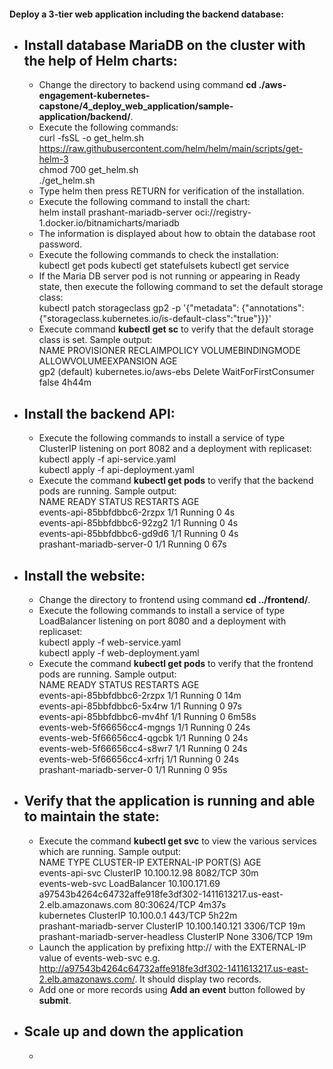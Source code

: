 #### Deploy a 3-tier web application including the backend database:
- ## Install database MariaDB on the cluster with the help of Helm charts:
  - Change the directory to backend using command **cd ./aws-engagement-kubernetes-capstone/4_deploy_web_application/sample-application/backend/**.
  - Execute the following commands:<br>
    curl -fsSL -o get_helm.sh https://raw.githubusercontent.com/helm/helm/main/scripts/get-helm-3<br>
    chmod 700 get_helm.sh<br>
    ./get_helm.sh
  - Type helm then press RETURN for verification of the installation.    
  - Execute the following command to install the chart:<br>
    helm install prashant-mariadb-server oci://registry-1.docker.io/bitnamicharts/mariadb
  - The information is displayed about how to obtain the database root password.
  - Execute the following commands to check the installation:<br>
    kubectl get pods
    kubectl get statefulsets
    kubectl get service
  - If the Maria DB server pod is not running or appearing in Ready state, then execute the following command to set the default storage class:<br>
    kubectl patch storageclass gp2 -p '{"metadata": {"annotations":{"storageclass.kubernetes.io/is-default-class":"true"}}}'
  - Execute command **kubectl get sc** to verify that the default storage class is set. Sample output:<br>
    NAME            PROVISIONER             RECLAIMPOLICY   VOLUMEBINDINGMODE      ALLOWVOLUMEEXPANSION   AGE<br>
    gp2 (default)   kubernetes.io/aws-ebs   Delete          WaitForFirstConsumer   false                  4h44m
- ## Install the backend API:
  - Execute the following commands to install a service of type ClusterIP listening on port 8082 and a deployment with replicaset:<br>
    kubectl apply -f api-service.yaml<br>
    kubectl apply -f api-deployment.yaml
  - Execute the command **kubectl get pods** to verify that the backend pods are running. Sample output:<br>
    NAME                          READY   STATUS    RESTARTS   AGE<br>
    events-api-85bbfdbbc6-2rzpx   1/1     Running   0          4s<br>
    events-api-85bbfdbbc6-92zg2   1/1     Running   0          4s<br>
    events-api-85bbfdbbc6-gd9d6   1/1     Running   0          4s<br>
    prashant-mariadb-server-0     1/1     Running   0          67s
- ## Install the website:
  - Change the directory to frontend using command **cd ../frontend/**.
  - Execute the following commands to install a service of type LoadBalancer listening on port 8080 and a deployment with replicaset:<br>
    kubectl apply -f web-service.yaml<br>
    kubectl apply -f web-deployment.yaml
  - Execute the command **kubectl get pods** to verify that the frontend pods are running. Sample output:<br>
    NAME                          READY   STATUS    RESTARTS   AGE<br>
    events-api-85bbfdbbc6-2rzpx   1/1     Running   0          14m<br>
    events-api-85bbfdbbc6-5x4rw   1/1     Running   0          97s<br>
    events-api-85bbfdbbc6-mv4hf   1/1     Running   0          6m58s<br>
    events-web-5f66656cc4-mgngs   1/1     Running   0          24s<br>
    events-web-5f66656cc4-qgcbk   1/1     Running   0          24s<br>
    events-web-5f66656cc4-s8wr7   1/1     Running   0          24s<br>
    events-web-5f66656cc4-xrfrj   1/1     Running   0          24s<br>
    prashant-mariadb-server-0     1/1     Running   0          95s<br>
- ## Verify that the application is running and able to maintain the state:
  - Execute the command **kubectl get svc** to view the various services which are running. Sample output:<br>
    NAME                               TYPE           CLUSTER-IP       EXTERNAL-IP                                                               PORT(S)        AGE<br>
    events-api-svc                     ClusterIP      10.100.12.98     <none>                                                                    8082/TCP       30m<br>
    events-web-svc                     LoadBalancer   10.100.171.69    a97543b4264c64732affe918fe3df302-1411613217.us-east-2.elb.amazonaws.com   80:30624/TCP   4m37s<br>
    kubernetes                         ClusterIP      10.100.0.1       <none>                                                                    443/TCP        5h22m<br>
    prashant-mariadb-server            ClusterIP      10.100.140.121   <none>                                                                    3306/TCP       19m<br>
    prashant-mariadb-server-headless   ClusterIP      None             <none>                                                                    3306/TCP       19m
  - Launch the application by prefixing http:// with the EXTERNAL-IP value of events-web-svc e.g. http://a97543b4264c64732affe918fe3df302-1411613217.us-east-2.elb.amazonaws.com/. It should display two records.
  - Add one or more records using **Add an event** button followed by **submit**.
- ## Scale up and down the application
  - 

